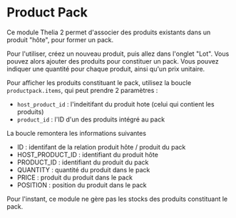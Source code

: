 # Product Pack

Ce module Thelia 2 permet d'associer des produits existants dans un produit "hôte", pour former un pack.

Pour l'utiliser, créez un nouveau produit, puis allez dans l'onglet "Lot". Vous pouvez alors ajouter des produits pour constituer un pack.
Vous pouvez indiquer une quantité pour chaque produit, ainsi qu'un prix unitaire.

Pour afficher les produits constituant le pack, utilisez la boucle `productpack.items`, qui peut prendre 2 paramètres :

- `host_product_id` : l'indeitifant du produit hote (celui qui contient les produits) 
- `product_id` : l'ID d'un des produits intégré au pack

La boucle remontera les informations suivantes 

- ID : identifant de la relation produit hôte / produit du pack
- HOST_PRODUCT_ID : identifiant du produit hôte
- PRODUCT_ID : identifiant du produit du pack
- QUANTITY : quantité du produit dans le pack
- PRICE : produit du produit dans le pack
- POSITION : position du produit dans le pack

Pour l'instant, ce module ne gère pas les stocks des produits constituant le pack.
